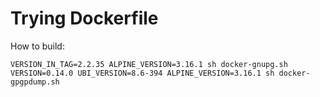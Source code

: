 # Trying Dockerfile

How to build:

	VERSION_IN_TAG=2.2.35 ALPINE_VERSION=3.16.1 sh docker-gnupg.sh
	VERSION=0.14.0 UBI_VERSION=8.6-394 ALPINE_VERSION=3.16.1 sh docker-gpgpdump.sh
